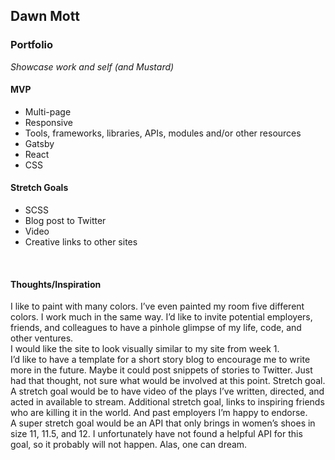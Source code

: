 ## Dawn Mott
### Portfolio
_Showcase work and self (and Mustard)_

#### MVP
* Multi-page
* Responsive
* Tools, frameworks, libraries, APIs, modules and/or other resources
* Gatsby
* React
* CSS

#### Stretch Goals
* SCSS
* Blog post to Twitter
* Video
* Creative links to other sites
</br>

#### Thoughts/Inspiration
I like to paint with many colors. I’ve even painted my room five different colors. I work much in the same way. I’d like to invite potential employers, friends, and colleagues to have a pinhole glimpse of my life, code, and other ventures. </br>
I would like the site to look visually similar to my site from week 1.</br>
I’d like to have a template for a short story blog to encourage me to write more in the future. Maybe it could post snippets of stories to Twitter. Just had that thought, not sure what would be involved at this point. Stretch goal.</br>
A stretch goal would be to have video of the plays I’ve written, directed, and acted in available to stream.
Additional stretch goal, links to inspiring friends who are killing it in the world. And past employers I’m happy to endorse. </br>
A super stretch goal would be an API that only brings in women’s shoes in size 11, 11.5, and 12. I unfortunately have not found a helpful API for this goal, so it probably will not happen. Alas, one can dream.
